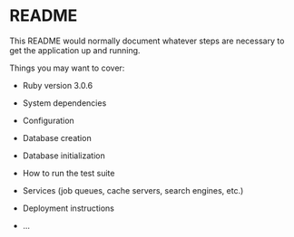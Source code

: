 # README

This README would normally document whatever steps are necessary to get the
application up and running.

Things you may want to cover:

* Ruby version
3.0.6
* System dependencies

* Configuration

* Database creation

* Database initialization

* How to run the test suite

* Services (job queues, cache servers, search engines, etc.)

* Deployment instructions

* ...
